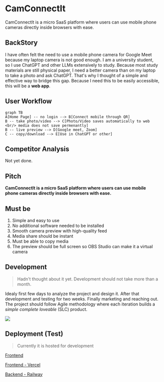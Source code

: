 # CamConnectIt

CamConnectIt is a micro SaaS platform where users can use mobile phone cameras directly inside browsers with ease.

## BackStory

I have often felt the need to use a mobile phone camera for Google Meet because my laptop camera is not good enough. I am a university student, so I use ChatGPT and other LLMs extensively to study. Because most study materials are still physical paper, I need a better camera than on my laptop to take a photo and ask ChatGPT. That's why I thought of a simple and effective way to bridge this gap. Because I need this to be easily accessible, this will be a **web app**.

## User Workflow

```mermaid
graph TB
A[Home Page] -- no login --> B[Connect mobile through QR]
B -- take photo/video --> C[Photo/Video saves automatically to web <br/> media does not save permenantly]
B -- live preview --> D[Google meet, Zoom]
C -- copy/download --> E[Use in ChatGPT or other]
```

## Competitor Analysis

Not yet done.

## Pitch

**CamConnectIt is a micro SaaS platform where users can use mobile phone cameras directly inside browsers with ease.**

## Must be
1. Simple and easy to use
2. No additional software needed to be installed
3. Smooth camera preview with high-quality feed
4. Media share should be instant
5. Must be able to copy media
6. The preview should be full screen so OBS Studio can make it a virtual camera

## Development

> Hadn't thought about it yet.
Development should not take more than a month.

Idealy first few days to analyze the project and design it. After that development and testing for two weeks. Finally marketing and reaching out.
The project should follow Agile methodology where each iteration builds a *simple complete loveable* (SLC) product.

 <img src=https://www.altexsoft.com/static/content-image/2024/7/18a5f77a-ffd1-4111-bd7a-51b26faa2808.webp />


## Deployment (Test)

> Currently it is hosted for development

[Frontend](https://camconnectit.vercel.app) 

[Frontend - Vercel](https://vercel.com/anujakalahara99s-projects/camconnectit)

[Backend - Railway](https://railway.com/project/95cd6a13-d4c7-4ad1-ae13-db191a8e9a05/service/bcaac188-8463-412c-a387-f6fd445fd224?environmentId=d8cdcf7c-42b0-4123-97eb-d9218cb9cf42)